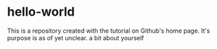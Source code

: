 # hello-world
This is a repository created with the tutorial on Github's home page. It's purpose is as of yet unclear.
a bit about yourself
